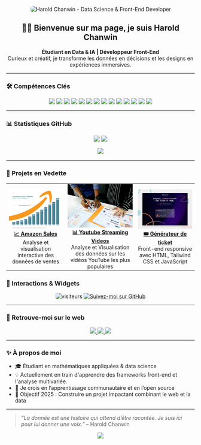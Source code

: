 <!-- Bannière personnalisée -->
<p align="center">
  <img src="assets/banner.png" alt="Harold Chanwin - Data Science & Front-End Developer" style="border-radius: 12px;">
</p>

<h2 align="center">👋🎉 Bienvenue sur ma page, je suis Harold Chanwin</h2>
<p align="center">
  <b>Étudiant en Data & IA | Développeur Front-End</b><br/>
  Curieux et créatif, je transforme les données en décisions et les designs en expériences immersives.
</p>

---

### 🛠️ Compétences Clés

<p align="center">
  <img src="https://img.shields.io/badge/Python-3673A5?style=for-the-badge&logo=python&logoColor=white"/>
  <img src="https://img.shields.io/badge/R-276DC3?style=for-the-badge&logo=r&logoColor=white"/>
  <img src="https://img.shields.io/badge/NumPy-013243?style=for-the-badge&logo=numpy&logoColor=white"/>
  <img src="https://img.shields.io/badge/Pandas-150458?style=for-the-badge&logo=pandas&logoColor=white"/>
  <img src="https://img.shields.io/badge/Matplotlib-11557C?style=for-the-badge&logo=plotly&logoColor=white"/>
  <img src="https://img.shields.io/badge/📈 Seaborn-4C65A8?style=for-the-badge&logoColor=white"/>
  <img src="https://img.shields.io/badge/SciPy-8CAAE6?style=for-the-badge&logo=scipy&logoColor=white"/>
  <img src="https://img.shields.io/badge/Machine_Learning-0A192F?style=for-the-badge&logo=tensorflow&logoColor=F6C343"/>
  <img src="https://img.shields.io/badge/HTML5-E34F26?style=for-the-badge&logo=html5&logoColor=white"/>
  <img src="https://img.shields.io/badge/CSS3-1572B6?style=for-the-badge&logo=css3&logoColor=white"/>
  <img src="https://img.shields.io/badge/JavaScript-F7DF1E?style=for-the-badge&logo=javascript&logoColor=black"/>
  <img src="https://img.shields.io/badge/TailwindCSS-0EA5E9?style=for-the-badge&logo=tailwindcss&logoColor=white"/>
  <img src="https://img.shields.io/badge/React-20232A?style=for-the-badge&logo=react&logoColor=61DAFB"/>
  <img src="https://img.shields.io/badge/Git-F05032?style=for-the-badge&logo=git&logoColor=white"/>
  
</p>

---

### 📊 Statistiques GitHub

<p align="center">
  <img src="https://github-readme-stats.vercel.app/api?username=chanwinharold&show_icons=true&theme=radical&count_private=true" />
  <img src="https://github-readme-stats.vercel.app/api/top-langs/?username=chanwinharold&layout=compact&theme=radical" />
</p>

<p align="center">
  <img src="https://github-readme-activity-graph.vercel.app/graph?username=chanwinharold&theme=react-dark&hide_border=true" />
</p>

---

### 🚀 Projets en Vedette

<table>
  <tr>
    <td align="center">
      <a href="https://github.com/chanwinharold/Amazon_Sales">
        <img src="assets/images.png" width="280px"/>
        <br/><b>📈 Amazon Sales</b>
      </a>
      <br/>Analyse et visualisation interactive des données de ventes
    </td>
    <td align="center">
      <a href="https://youtube-data-project.vercel.app/">
        <img src="assets/bg_data.jpg" width="280px"/>
        <br/><b>📊​ Youtube Streaming Videos</b>
      </a>
      <br/>Analyse et Visualisation des données sur les vidéos YouTube les plus populaires
    </td>
    <td align="center">
      <a href="https://conference-ticket-generator-main-two.vercel.app/">
        <img src="assets/preview.jpg" width="280px"/>
        <br/><b>🎟️​ Générateur de ticket</b>
      </a>
      <br/>Front-end responsive avec HTML, Tailwind CSS et JavaScript
    </td>
  </tr>
</table>

### 🧩 Interactions & Widgets

<p align="center">
  <img src="https://komarev.com/ghpvc/?username=chanwinharold&style=flat-square&color=blue" alt="visiteurs"/>
  <a href="https://github.com/chanwinharold?tab=followers">
    <img src="https://img.shields.io/github/followers/chanwinharold?label=Follow&style=social" alt="Suivez-moi sur GitHub">
  </a>
</p>

---

### 🔗 Retrouve-moi sur le web

<p align="center">
  <a href="https://www.linkedin.com/in/harold-chanwin-profile" target="_blank">
    <img src="https://img.shields.io/badge/LinkedIn-%230077B5.svg?&style=for-the-badge&logo=linkedin&logoColor=white" />
  </a>
  <a href="https://www.frontendmentor.io/profile/chanwinharold" target="_blank">
    <img src="https://img.shields.io/badge/Frontend_Mentor-3F54A3?style=for-the-badge&logo=frontendmentor&logoColor=white" />
  </a>
  <a href="mailto:chanwinharold@gmail.com">
    <img src="https://img.shields.io/badge/Email-EA4335?style=for-the-badge&logo=gmail&logoColor=white" />
  </a>
</p>

---

### ✨ À propos de moi

- 🎓 Étudiant en mathématiques appliquées & data science
- 💡 Actuellement en train d'apprendre des frameworks front-end et l'analyse multivariée.
- 🌱 Je crois en l’apprentissage communautaire et en l’open source
- 🎯 Objectif 2025 : Construire un projet impactant combinant le web et la data

---

> *“La donnée est une histoire qui attend d’être racontée. Je suis ici pour lui donner une voix.”* – Harold Chanwin

<p align="center">
  <img src="https://readme-typing-svg.demolab.com?font=Fira+Code&weight=500&size=22&pause=1000&color=38BDF8&center=true&vCenter=true&width=800&lines=Passionné+par+le+web+et+la+data+%F0%9F%93%88;Concepteur+de+solutions+élégantes+et+efficaces+%E2%9A%99%EF%B8%8F;Toujours+curieux+et+en+apprentissage+%F0%9F%8C%8D" />
</p>
